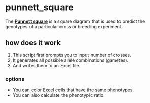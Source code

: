 # punnett_square
The [**Punnett square**](https://en.wikipedia.org/wiki/Punnett_square) is a square diagram that is used to predict the genotypes of a particular cross or breeding experiment.

## how does it work
1. This script first prompts you to input number of crosses.
2. It generates all possible allele combinations (gametes).
3. And writes them to an Excel file.

### options
- You can color Excel cells that have the same phenotypes.
- You can also calculate the phenotypic ratio.
